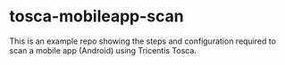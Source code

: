 # tosca-mobileapp-scan
This is an example repo showing the steps and configuration required to scan a mobile app (Android) using Tricentis Tosca.
